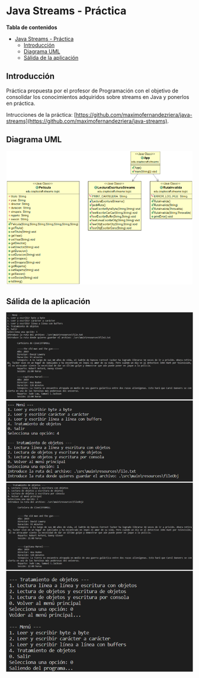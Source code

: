 # Java Streams - Práctica

**Tabla de contenidos**

- [Java Streams - Práctica](#java-streams---práctica)
  - [Introducción](#introducción)
  - [Diagrama UML](#diagrama-uml)
  - [Sálida de la aplicación](#sálida-de-la-aplicación)

## Introducción

Práctica propuesta por el profesor de Programación con el objetivo de consolidar los conocimientos adquiridos sobre streams en Java y ponerlos en práctica.

Intrucciones de la práctica: [https://github.com/maximofernandezriera/java-streams](https://github.com/maximofernandezriera/java-streams).

## Diagrama UML

![Diagram UML](./docs/diagram_uml.png)

## Sálida de la aplicación

![Output 1](./docs/output1.png)
![Output 2](./docs/output2.png)
![Output 3](./docs/output3.png)
![Output 4](./docs/output4.png)
